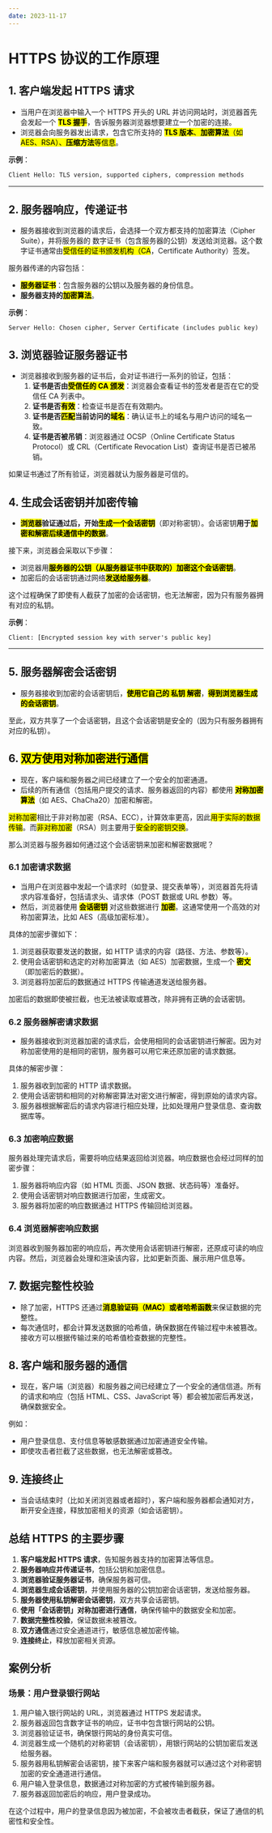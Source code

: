 ```yaml
---
date: 2023-11-17
---
```


# HTTPS 协议的工作原理

## 1. **客户端发起 HTTPS 请求**

- 当用户在浏览器中输入一个 HTTPS 开头的 URL 并访问网站时，浏览器首先会发起一个 <mark>**TLS 握手**</mark>，告诉服务器浏览器想要建立一个加密的连接。
- 浏览器会向服务器发出请求，包含它所支持的 <mark>**TLS 版本**、**加密算法**（如 AES、RSA）、**压缩方法**等信息</mark>。

**示例**：

```bash
Client Hello: TLS version, supported ciphers, compression methods
```

---

## 2. **服务器响应，传递证书**

- 服务器接收到浏览器的请求后，会选择一个双方都支持的加密算法（Cipher Suite），并将服务器的 数字证书（包含服务器的公钥）发送给浏览器。这个数字证书通常由<mark>受信任的证书颁发机构（CA</mark>，Certificate Authority）签发。

服务器传递的内容包括：

- <mark>**服务器证书**</mark>：包含服务器的公钥以及服务器的身份信息。
- **服务器支持的<mark>加密算法</mark>**。

**示例**：

```shell
Server Hello: Chosen cipher, Server Certificate (includes public key)
```

## 3. **浏览器验证服务器证书**

- 浏览器接收到服务器的证书后，会对证书进行一系列的验证，包括：
    1. **证书是否由<mark>受信任的 CA 颁发</mark>**：浏览器会查看证书的签发者是否在它的受信任 CA 列表中。
    2. **证书是否<mark>有效</mark>**：检查证书是否在有效期内。
    3. **证书是否<mark>匹配</mark>当前访问的<mark>域名</mark>**：确认证书上的域名与用户访问的域名一致。
    4. **证书是否被吊销**：浏览器通过 OCSP（Online Certificate Status Protocol）或 CRL（Certificate Revocation List）查询证书是否已被吊销。

如果证书通过了所有验证，浏览器就认为服务器是可信的。

## 4. **生成会话密钥并加密传输**

- **<mark>浏览器</mark>**验证通过后，开始**<mark>生成一个会话密钥</mark>**（即对称密钥）。会话密钥**用于<mark>加密和解密后续通信中的数据</mark>**。

接下来，浏览器会采取以下步骤：

- 浏览器用<mark>**服务器的公钥（从服务器证书中获取的）加密这个会话密钥**</mark>。
- 加密后的会话密钥通过网络<mark>**发送给服务器**</mark>。

这个过程确保了即使有人截获了加密的会话密钥，也无法解密，因为只有服务器拥有对应的私钥。

**示例**：

```shell
Client: [Encrypted session key with server's public key]
```

---

## 5. **服务器解密会话密钥**

- 服务器接收到加密的会话密钥后，<mark>**使用它自己的 私钥 解密**</mark>，<mark>**得到浏览器生成的会话密钥**</mark>。

至此，双方共享了一个会话密钥，且这个会话密钥是安全的（因为只有服务器拥有对应的私钥）。

## 6. <mark>**双方使用对称加密进行通信**</mark>

- 现在，客户端和服务器之间已经建立了一个安全的加密通道。
- 后续的所有通信（包括用户提交的请求、服务器返回的内容）都使用 <mark>**对称加密算法**</mark>（如 AES、ChaCha20）加密和解密。

<mark>对称加密</mark>相比于非对称加密（RSA、ECC），计算效率更高，因此<mark>用于实际的数据传输</mark>。而<mark>非对称加密</mark>（RSA）则主要用于<mark>安全的密钥交换</mark>。

那么浏览器与服务器如何通过这个会话密钥来加密和解密数据呢？

### 6.1 加密请求数据

- 当用户在浏览器中发起一个请求时（如登录、提交表单等），浏览器首先将请求内容准备好，包括请求头、请求体（POST 数据或 URL 参数）等。
- 然后，浏览器使用 <mark>**会话密钥**</mark> 对这些数据进行 <mark>**加密**</mark>。这通常使用一个高效的对称加密算法，比如 AES（高级加密标准）。

具体的加密步骤如下：

1. 浏览器获取要发送的数据，如 HTTP 请求的内容（路径、方法、参数等）。
2. 使用会话密钥和选定的对称加密算法（如 AES）加密数据，生成一个 <mark>**密文**</mark>（即加密后的数据）。
3. 浏览器将加密后的数据通过 HTTPS 传输通道发送给服务器。

加密后的数据即使被拦截，也无法被读取或篡改，除非拥有正确的会话密钥。

### 6.2 服务器解密请求数据

- 服务器接收到浏览器加密的请求后，会使用相同的会话密钥进行解密。因为对称加密使用的是相同的密钥，服务器可以用它来还原加密的请求数据。

具体的解密步骤：

1. 服务器收到加密的 HTTP 请求数据。
2. 使用会话密钥和相同的对称解密算法对密文进行解密，得到原始的请求内容。
3. 服务器根据解密后的请求内容进行相应处理，比如处理用户登录信息、查询数据库等。

### 6.3 加密响应数据

服务器处理完请求后，需要将响应结果返回给浏览器。响应数据也会经过同样的加密步骤：

1. 服务器将响应内容（如 HTML 页面、JSON 数据、状态码等）准备好。
2. 使用会话密钥对响应数据进行加密，生成密文。
3. 服务器将加密的响应数据通过 HTTPS 传输回给浏览器。

### 6.4 浏览器解密响应数据

浏览器收到服务器加密的响应后，再次使用会话密钥进行解密，还原成可读的响应内容。然后，浏览器会处理和渲染该内容，比如更新页面、展示用户信息等。

## 7. **数据完整性校验**

- 除了加密，HTTPS 还通过<mark>**消息验证码（MAC）或者哈希函数**</mark>来保证数据的完整性。
- 每次通信时，都会计算发送数据的哈希值，确保数据在传输过程中未被篡改。接收方可以根据传输过来的哈希值检查数据的完整性。

## 8. **客户端和服务器的通信**

- 现在，客户端（浏览器）和服务器之间已经建立了一个安全的通信信道。所有的请求和响应（包括 HTML、CSS、JavaScript 等）都会被加密后再发送，确保数据安全。

例如：

- 用户登录信息、支付信息等敏感数据通过加密通道安全传输。
- 即使攻击者拦截了这些数据，也无法解密或篡改。

## 9. **连接终止**

- 当会话结束时（比如关闭浏览器或者超时），客户端和服务器都会通知对方，断开安全连接，释放加密相关的资源（如会话密钥）。

## 总结 HTTPS 的主要步骤

1. **客户端发起 HTTPS 请求**，告知服务器支持的加密算法等信息。
2. **服务器响应并传递证书**，包括公钥和加密信息。
3. **浏览器验证服务器证书**，确保服务器可信。
4. **浏览器生成会话密钥**，并使用服务器的公钥加密会话密钥，发送给服务器。
5. **服务器使用私钥解密会话密钥**，双方共享会话密钥。
6. **使用「**会话密钥**」对称加密进行通信**，确保传输中的数据安全和加密。
7. **数据完整性校验**，保证数据未被篡改。
8. **双方通信**通过安全通道进行，敏感信息被加密传输。
9. **连接终止**，释放加密相关资源。

## 案例分析

### 场景：用户登录银行网站

1. 用户输入银行网站的 URL，浏览器通过 HTTPS 发起请求。
2. 服务器返回包含数字证书的响应，证书中包含银行网站的公钥。
3. 浏览器验证证书，确保银行网站的身份真实可信。
4. 浏览器生成一个随机的对称密钥（会话密钥），用银行网站的公钥加密后发送给服务器。
5. 服务器用私钥解密会话密钥，接下来客户端和服务器就可以通过这个对称密钥加密的安全通道进行通信。
6. 用户输入登录信息，数据通过对称加密的方式被传输到服务器。
7. 服务器返回加密后的响应，用户登录成功。

在这个过程中，用户的登录信息因为被加密，不会被攻击者截获，保证了通信的机密性和安全性。
